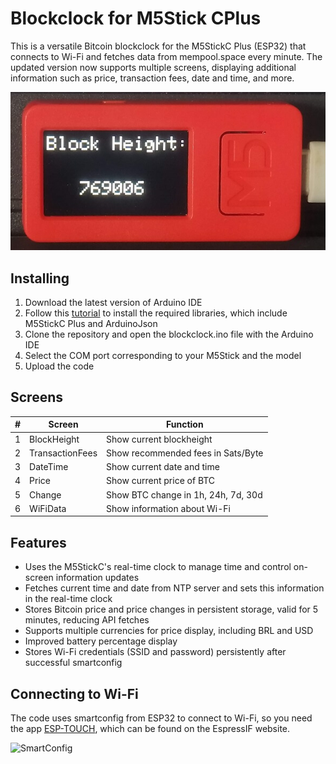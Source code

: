 # Blockclock for M5Stick CPlus

This is a versatile Bitcoin blockclock for the M5StickC Plus (ESP32) that connects to Wi-Fi and fetches data from mempool.space every minute. The updated version now supports multiple screens, displaying additional information such as price, transaction fees, date and time, and more.

![M5StickC running blockclock](https://raw.githubusercontent.com/SatsCzar/Blockclock_M5StickC_Plus/master/m5stickblockclock.jpg)

## Installing

1. Download the latest version of Arduino IDE
2. Follow this [tutorial](https://docs.m5stack.com/en/quick_start/m5stickc_plus/arduino) to install the required libraries, which include M5StickC Plus and ArduinoJson
3. Clone the repository and open the blockclock.ino file with the Arduino IDE
4. Select the COM port corresponding to your M5Stick and the model
5. Upload the code

## Screens

| #   | Screen          | Function                           |
| --- | --------------- | ---------------------------------- |
| 1   | BlockHeight     | Show current blockheight           |
| 2   | TransactionFees | Show recommended fees in Sats/Byte |
| 3   | DateTime        | Show current date and time         |
| 4   | Price           | Show current price of BTC          |
| 5   | Change          | Show BTC change in 1h, 24h, 7d, 30d |
| 6   | WiFiData        | Show information about Wi-Fi       |

## Features

- Uses the M5StickC's real-time clock to manage time and control on-screen information updates
- Fetches current time and date from NTP server and sets this information in the real-time clock
- Stores Bitcoin price and price changes in persistent storage, valid for 5 minutes, reducing API fetches
- Supports multiple currencies for price display, including BRL and USD
- Improved battery percentage display
- Stores Wi-Fi credentials (SSID and password) persistently after successful smartconfig

## Connecting to Wi-Fi

The code uses smartconfig from ESP32 to connect to Wi-Fi, so you need the app [ESP-TOUCH](https://www.espressif.com/en/products/software/esp-touch/resources), which can be found on the EspressIF website.

![SmartConfig](https://www.espressif.com/sites/default/files/faq/screen_shot_2016-04-27_at_1.30.27_pm_0.png)
